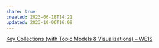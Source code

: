 ```yaml
---
share: true
created: 2023-06-18T14:21
updated: 2023-10-06T16:09
---
```

[Key Collections (with Topic Models & Visualizations) – WE1S](https://we1s.ucsb.edu/research/we1s-materials/collections-topic-models/)
